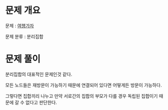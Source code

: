 # 문제 개요

문제 : [여행가자](https://www.acmicpc.net/problem/1976)

문제 분류 : 분리집합

# 문제 풀이

분리집합의 대표적인 문제인것 같다.

모든 노드들은 재방문이 가능하기 때문에 연결되어 있다면 어떻게든 방문이 가능하다.

그렇다면 집합끼리 나누고 만약 서로간의 집합의 부모가 다를 경우 독립된 집합이기 때문에 갈 수 없다고 판단한다.
